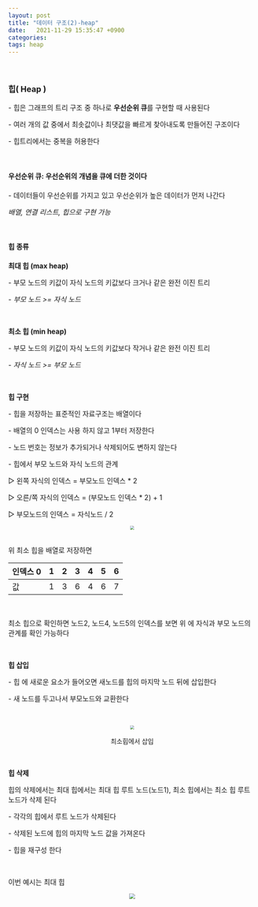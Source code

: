 ```yaml
---
layout: post
title: "데이터 구조(2)-heap"
date:   2021-11-29 15:35:47 +0900
categories:
tags: heap
---
```


﻿

### **힙( Heap )**

\- 힙은 그래프의 트리 구조 중 하나로 **우선순위 큐**를 구현할 때 사용된다 

\- 여러 개의 값 중에서 최솟값이나 최댓값을 빠르게 찾아내도록 만들어진 구조이다

\- 힙트리에서는 중복을 허용한다

&nbsp;

#### **우선순위 큐**: 우선순위의 개념을 큐에 더한 것이다 

\- 데이터들이 우선순위를 가지고 있고 우선순위가 높은 데이터가 먼저 나간다

*배열, 연결 리스트, 힙으로 구현 가능* 

&nbsp;

#### **힙 종류**

**최대 힙 (max heap)** 

\- 부모 노드의 키값이 자식 노드의 키값보다 크거나 같은 완전 이진 트리

\- *부모 노드 >= 자식 노드*

&nbsp;

**최소 힙 (min heap)**

\- 부모 노드의 키값이 자식 노드의 키값보다 작거나 같은 완전 이진 트리

\- *자식 노드 >= 부모 노드*

&nbsp;

**힙 구현**

\- 힙을 저장하는 표준적인 자료구조는 배열이다

\- 배열의 0 인덱스는 사용 하지 않고 1부터 저장한다

\- 노드 번호는 정보가 추가되거나 삭제되어도 변하지 않는다

\- 힙에서 부모 노드와 자식 노드의 관계

▷ 왼쪽 자식의 인덱스 = 부모노드 인덱스 * 2

▷ 오른/쪽 자식의 인덱스 = (부모노드 인덱스 * 2) + 1

▷ 부모노드의 인덱스 = 자식노드 / 2



<center>
<img src="https://user-images.githubusercontent.com/80758613/196590437-b43cee82-755c-4a1e-8bef-5378cac496d3.png" style="zoom:50%;">
</center>﻿

﻿위 최소 힙을 배열로 저장하면

| 인덱스 0 | 1    | 2    | 3    | 4    | 5    | 6    |
| -------- | ---- | ---- | ---- | ---- | ---- | ---- |
| 값       | 1    | 3    | 6    | 4    | 6    | 7    |

﻿﻿

최소 힙으로 확인하면 노드2, 노드4, 노드5의 인덱스를 보면 위 에 자식과 부모 노드의 관계를 확인 가능하다

&nbsp;

**힙 삽입**

\- 힙 에 새로운 요소가 들어오면 새노드를 힙의 마지막 노드 뒤에 삽입한다

\- 새 노드를 두고나서 부모노드와 교환한다

﻿<center>
<img src="https://user-images.githubusercontent.com/80758613/196590659-487e4257-6bb8-4c30-94e6-d820a2b57992.png" style="zoom:50%;">
</center>
<center><font size ="2em">최소힙에서 삽입 </font></center>

&nbsp;﻿&nbsp;

**힙 삭제**

힙의 삭제에서는 최대 힙에서는 최대 힙 루트 노드(노드1), 최소 힙에서는 최소 힙 루트 노드가 삭제 된다

\- 각각의 힙에서 루트 노드가 삭제된다

\- 삭제된 노드에 힙의 마지막 노드 값을 가져온다

\- 힙을 재구성 한다

&nbsp;

이번 예시는 최대 힙

<center>
<img src="https://user-images.githubusercontent.com/80758613/196591009-3323feda-59b5-425a-a1bb-155bfb2223cd.png" style="zoom:70%;">
</center>﻿

